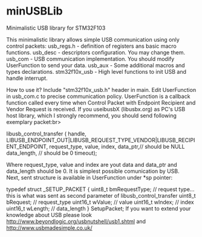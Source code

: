 minUSBLib
=========

Minimalistic USB library for STM32F103

This minimalistic library allows simple USB communication using only control packets:
usb_regs.h - definition of registers ans basic macro functions.
usb_desc - descriptors configuration. You may change them.
usb_com  - USB communication implementation. You should modify UserFunction to send your data.
usb_aux  - Some additional macros and types declarations.
stm32f10x_usb  - High level functions to init USB and handle interrupt.

How to use it?
Include "stm32f10x_usb.h" header in main. Edit UserFunction in usb_com.c to precise communication policy.
UserFunction is a callback function called every time when Control Packet with Endpoint Recipient and Vendor Request is received.
If you useibusbX (libusbx.org) as PC's USB host library, which I strongly recommend, you should send following exemplary packet:br>

libusb_control_transfer ( handle,
LIBUSB_ENDPOINT_OUT|LIBUSB_REQUEST_TYPE_VENDOR|LIBUSB_RECIPIENT_ENDPOINT,
request_type,
value,
index,
data_ptr,// should be NULL 
data_length, // should be 0 
timeout);

Where request_type, value and index are yout data and data_ptr and data_length should be 0. It is simplest possible comunication by USB.<br>
Next, sent structure is available in UserFunction under *sp pointer:

typedef struct _SETUP_PACKET {
  uint8_t bmRequestType; 	 // request type... this is what was sent as second parameter of libusb_control_transfer
  uint8_t bRequest; 		 // request_type
  uint16_t wValue; 			 // value
  uint16_t wIndex; 			 // index
  uint16_t wLength; 		 // data_length
} SetupPacket;
If you want to extend your knowledge about USB please look http://www.beyondlogic.org/usbnutshell/usb1.shtml and http://www.usbmadesimple.co.uk/
